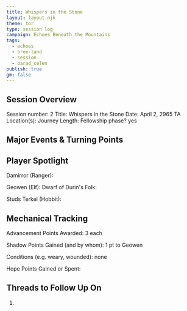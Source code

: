 ```yaml
---
title: Whispers in the Stone
layout: layout.njk
theme: tor
type: session log
campaign: Echoes Beneath the Mountains
tags:
  - echoes
  - bree-land
  - session
  - barad_celen
publish: true
gm: false
---
```


## Session Overview
Session number: 2
Title: Whispers in the Stone
Date: April 2, 2965 TA
Location(s): 
Journey Length: 
Fellowship phase? yes

## Major Events & Turning Points

## Player Spotlight
Damirror (Ranger):

Geowen (Elf): 
Dwarf of Durin's Folk:

Studs Terkel (Hobbit): 

## Mechanical Tracking
Advancement Points Awarded: 3 each

Shadow Points Gained (and by whom): 1 pt to Geowen

Conditions (e.g. weary, wounded): none

Hope Points Gained or Spent:

## Threads to Follow Up On
1. 
